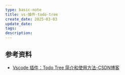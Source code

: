 ```yaml
---
type: basic-note
title: vs-插件-todo-tree
create_date: 2025-03-03
update_date: 
tags:
description:
---
```


## 参考资料

- [Vscode 插件：Todo Tree 简介和使用方法-CSDN博客](https://blog.csdn.net/weixin_52739099/article/details/136619442)
